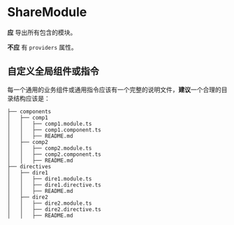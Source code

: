 # ShareModule

**应** 导出所有包含的模块。

**不应** 有 `providers` 属性。

## 自定义全局组件或指令

每一个通用的业务组件或通用指令应该有一个完整的说明文件，**建议**一个合理的目录结构应该是：

```
├── components
│   ├── comp1
│   │   ├── comp1.module.ts
│   │   ├── comp1.component.ts
│   │   ├── README.md
│   ├── comp2
│   │   ├── comp2.module.ts
│   │   ├── comp2.component.ts
│   │   ├── README.md
├── directives
│   ├── dire1
│   │   ├── dire1.module.ts
│   │   ├── dire1.directive.ts
│   │   ├── README.md
│   ├── dire2
│   │   ├── dire2.module.ts
│   │   ├── dire2.directive.ts
│   │   ├── README.md
```
